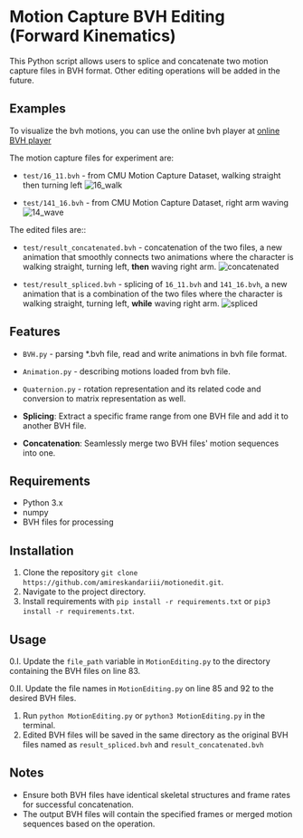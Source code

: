# Motion Capture BVH Editing (Forward Kinematics)

This Python script allows users to splice and concatenate two motion capture files in BVH format. Other editing operations will be added in the future.


## Examples
To visualize the bvh motions, you can use the online bvh player at
[online BVH player](http://lo-th.github.io/olympe/BVH_player.html)

The motion capture files for experiment are:
- `test/16_11.bvh` - from CMU Motion Capture Dataset, walking straight then turning left
![16_walk](https://github.com/amireskandariii/motionedit/assets/129678832/db06e7ac-51ce-4513-a615-3bda004d6cce)

- `test/141_16.bvh` - from CMU Motion Capture Dataset, right arm waving
![14_wave](https://github.com/amireskandariii/motionedit/assets/129678832/3991749b-3557-41bc-aa59-3990dcadc392)

The edited files are::
- `test/result_concatenated.bvh` - concatenation of the two files, a new animation that smoothly connects two animations where the character is walking straight, turning left, **then** waving right arm.
![concatenated](https://github.com/amireskandariii/motionedit/assets/129678832/64b9b9f9-e3b7-401b-8ebf-9273d24fd10a)

- `test/result_spliced.bvh` - splicing of `16_11.bvh` and `141_16.bvh`, a new animation that is a combination of the two files where the character is walking straight, turning left, **while** waving right arm.
![spliced](https://github.com/amireskandariii/motionedit/assets/129678832/3af053df-800a-4b31-93ef-86c66e223605)



## Features

- `BVH.py` - parsing *.bvh file, read and write animations in bvh file format.
- `Animation.py` - describing motions loaded from bvh file.
- `Quaternion.py` - rotation representation and its related code and conversion to matrix representation as well.

- **Splicing**: Extract a specific frame range from one BVH file and add it to another BVH file.
- **Concatenation**: Seamlessly merge two BVH files' motion sequences into one.

## Requirements

- Python 3.x
- numpy
- BVH files for processing

## Installation

1. Clone the repository `git clone https://github.com/amireskandariii/motionedit.git`.
2. Navigate to the project directory.
3. Install requirements with `pip install -r requirements.txt` or `pip3 install -r requirements.txt`.

## Usage

0.I. Update the `file_path` variable in `MotionEditing.py` to the directory containing the BVH files on line 83.

0.II. Update the file names in `MotionEditing.py` on line 85 and 92 to the desired BVH files. 

1. Run `python MotionEditing.py` or `python3 MotionEditing.py` in the terminal.
2. Edited BVH files will be saved in the same directory as the original BVH files named as `result_spliced.bvh` and `result_concatenated.bvh`


## Notes

- Ensure both BVH files have identical skeletal structures and frame rates for successful concatenation.
- The output BVH files will contain the specified frames or merged motion sequences based on the operation.

